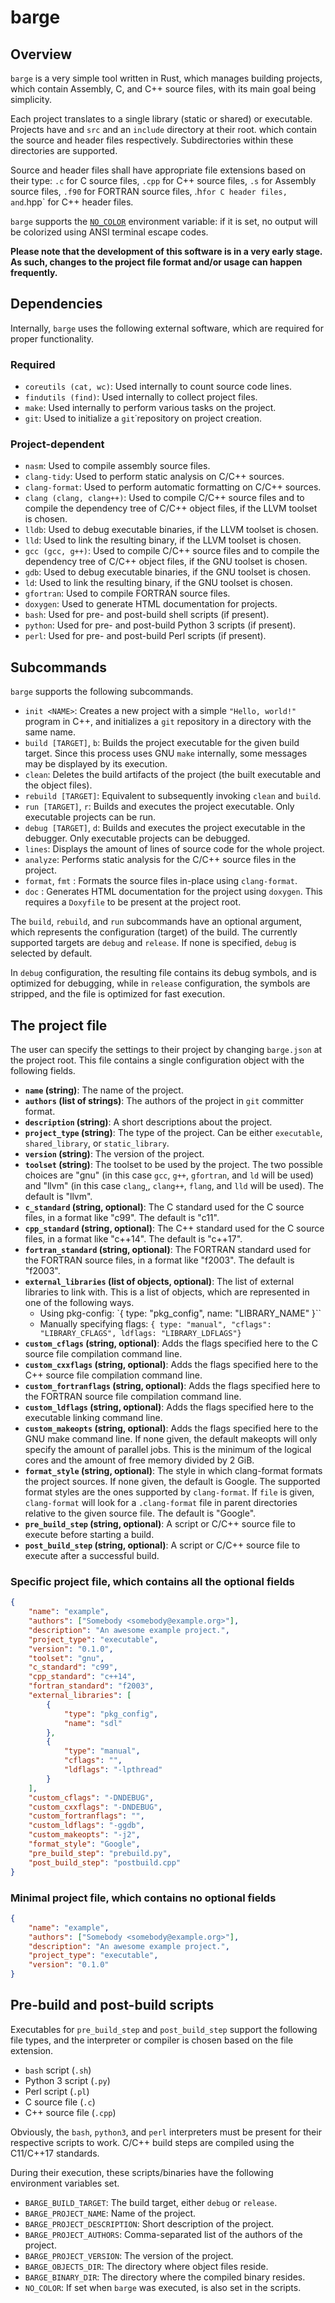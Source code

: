 # barge

## Overview

`barge` is a very simple tool written in Rust, which manages building projects,
which contain Assembly, C, and C++ source files, with its main goal being
simplicity.

Each project translates to a single library (static or shared) or executable.
Projects have and `src` and an `include` directory at their root. which contain
the source and header files respectively. Subdirectories within these
directories are supported.

Source and header files shall have appropriate file extensions based on their
type: `.c` for C source files, `.cpp` for C++ source files, `.s` for Assembly
source files, `.f90` for FORTRAN source files, .h` for C header files, and
`.hpp` for C++ header files.

`barge` supports the [`NO_COLOR`](https://no-color.org/) environment variable:
if it is set, no output will be colorized using ANSI terminal escape codes.

**Please note that the development of this software is in a very early stage.
As such, changes to the project file format and/or usage can happen
frequently.**

## Dependencies

Internally, `barge` uses the following external software, which are required
for proper functionality.

### Required

- `coreutils (cat, wc)`: Used internally to count source code lines.
- `findutils (find)`: Used internally to collect project files.
- `make`: Used internally to perform various tasks on the project.
- `git`: Used to initialize a `git`˙repository on project creation.

### Project-dependent

- `nasm`: Used to compile assembly source files.
- `clang-tidy`: Used to perform static analysis on C/C++ sources.
- `clang-format`: Used to perform automatic formatting on C/C++ sources.
- `clang (clang, clang++)`: Used to compile C/C++ source files and to compile
  the dependency tree of C/C++ object files, if the LLVM toolset is chosen.
- `lldb`: Used to debug executable binaries, if the LLVM toolset is chosen.
- `lld`: Used to link the resulting binary, if the LLVM toolset is chosen.
- `gcc (gcc, g++)`: Used to compile C/C++ source files and to compile
  the dependency tree of C/C++ object files, if the GNU toolset is chosen.
- `gdb`: Used to debug executable binaries, if the GNU toolset is chosen.
- `ld`: Used to link the resulting binary, if the GNU toolset is chosen.
- `gfortran`: Used to compile FORTRAN source files.
- `doxygen`: Used to generate HTML documentation for projects.
- `bash`: Used for pre- and post-build shell scripts (if present).
- `python`: Used for pre- and post-build Python 3 scripts (if present).
- `perl`: Used for pre- and post-build Perl scripts (if present).

## Subcommands

`barge` supports the following subcommands.

- `init <NAME>`: Creates a new project with a simple `"Hello, world!"` program
  in C++, and initializes a `git` repository in a directory with the same name.
- `build [TARGET]`, `b`: Builds the project executable for the given build
  target.
  Since this process uses GNU `make` internally, some messages may be displayed
  by its execution.
- `clean`: Deletes the build artifacts of the project (the built executable and
  the object files).
- `rebuild [TARGET]`: Equivalent to subsequently invoking `clean` and `build`.
- `run [TARGET]`, `r`: Builds and executes the project executable. Only
  executable projects can be run.
- `debug [TARGET]`, `d`: Builds and executes the project executable in the
  debugger. Only executable projects can be debugged.
- `lines`: Displays the amount of lines of source code for the whole project.
- `analyze`: Performs static analysis for the C/C++ source files in the project.
- `format`, `fmt` : Formats the source files in-place using `clang-format`.
- `doc` : Generates HTML documentation for the project using `doxygen`. This
  requires a `Doxyfile` to be present at the project root.

The `build`, `rebuild`, and `run` subcommands have an optional argument, which
represents the configuration (target) of the build. The currently supported
targets are `debug` and `release`. If none is specified, `debug` is selected by
default.

In `debug` configuration, the resulting file contains its debug symbols, and is
optimized for debugging, while in `release` configuration, the symbols are
stripped, and the file is optimized for fast execution.

## The project file

The user can specify the settings to their project by changing `barge.json` at
the project root. This file contains a single configuration object with the
following fields.

- **`name` (string)**:
  The name of the project.
- **`authors` (list of strings)**:
  The authors of the project in `git` committer format.
- **`description` (string)**:
  A short descriptions about the project.
- **`project_type` (string)**:
  The type of the project. Can be either `executable`, `shared_library`, or
  `static_library`.
- **`version` (string)**:
  The version of the project.
- **`toolset` (string)**:
  The toolset to be used by the project. The two possible choices are "gnu" (in
  this case `gcc`, `g++`, `gfortran`, and `ld` will be used) and "llvm" (in this
  case `clang`˛, `clang++`, `flang`, and `lld` will be used). The default is
  "llvm".
- **`c_standard` (string, optional)**:
  The C standard used for the C source files, in a format like "c99". The
  default is "c11".
- **`cpp_standard` (string, optional)**:
  The C++ standard used for the C source files, in a format like "c++14". The
  default is "c++17".
- **`fortran_standard` (string, optional)**:
  The FORTRAN standard used for the FORTRAN source files, in a format like
  "f2003". The default is "f2003".
- **`external_libraries` (list of objects, optional)**:
  The list of external libraries to link with. This is a list of objects, which
  are represented in one of the following ways.
  - Using pkg-config: `{ type: "pkg_config", name: "LIBRARY_NAME" }``
  - Manually specifying flags: `{ type: "manual", "cflags": "LIBRARY_CFLAGS",
    ldflags: "LIBRARY_LDFLAGS"}`
- **`custom_cflags` (string, optional)**:
  Adds the flags specified here to the C source file compilation command line.
- **`custom_cxxflags` (string, optional)**:
  Adds the flags specified here to the C++ source file compilation command line.
- **`custom_fortranflags` (string, optional)**:
  Adds the flags specified here to the FORTRAN source file compilation command
  line.
- **`custom_ldflags` (string, optional)**:
  Adds the flags specified here to the executable linking command line.
- **`custom_makeopts` (string, optional)**:
  Adds the flags specified here to the GNU make command line. If none given,
  the default makeopts will only specify the amount of parallel jobs. This is
  the minimum of the logical cores and the amount of free memory divided by 2
  GiB.
- **`format_style` (string, optional)**:
  The style in which clang-format formats the project sources. If none given,
  the default is Google. The supported format styles are the ones supported by
  `clang-format`. If `file` is given, `clang-format` will look for a
  `.clang-format` file in parent directories relative to the given source file.
  The default is "Google".
- **`pre_build_step` (string, optional)**:
  A script or C/C++ source file to execute before starting a build.
- **`post_build_step` (string, optional)**:
  A script or C/C++ source file to execute after a successful build.


### Specific project file, which contains all the optional fields

```json
{
    "name": "example",
    "authors": ["Somebody <somebody@example.org>"],
    "description": "An awesome example project.",
    "project_type": "executable",
    "version": "0.1.0",
    "toolset": "gnu",
    "c_standard": "c99",
    "cpp_standard": "c++14",
    "fortran_standard": "f2003",
    "external_libraries": [
        {
            "type": "pkg_config",
            "name": "sdl"
        },
        {
            "type": "manual",
            "cflags": "",
            "ldflags": "-lpthread"
        }
    ],
    "custom_cflags": "-DNDEBUG",
    "custom_cxxflags": "-DNDEBUG",
    "custom_fortranflags": "",
    "custom_ldflags": "-ggdb",
    "custom_makeopts": "-j2",
    "format_style": "Google",
    "pre_build_step": "prebuild.py",
    "post_build_step": "postbuild.cpp"
}
```

### Minimal project file, which contains no optional fields

```json
{
    "name": "example",
    "authors": ["Somebody <somebody@example.org>"],
    "description": "An awesome example project.",
    "project_type": "executable",
    "version": "0.1.0"
}
```

## Pre-build and post-build scripts

Executables for `pre_build_step` and `post_build_step` support the following
file types, and the interpreter or compiler is chosen based on the file
extension.

- `bash` script (`.sh`)
- Python 3 script (`.py`)
- Perl script (`.pl`)
- C source file (`.c`)
- C++ source file (`.cpp`)

Obviously, the `bash`, `python3`, and `perl` interpreters must be present for
their respective scripts to work. C/C++ build steps are compiled using the
C11/C++17 standards.

During their execution, these scripts/binaries have the following environment
variables set.

- `BARGE_BUILD_TARGET`: The build target, either `debug` or `release`.
- `BARGE_PROJECT_NAME`: Name of the project.
- `BARGE_PROJECT_DESCRIPTION`: Short description of the project.
- `BARGE_PROJECT_AUTHORS`: Comma-separated list of the authors of the project.
- `BARGE_PROJECT_VERSION`: The version of the project.
- `BARGE_OBJECTS_DIR`: The directory where object files reside.
- `BARGE_BINARY_DIR`: The directory where the compiled binary resides.
- `NO_COLOR`: If set when `barge` was executed, is also set in the scripts.
